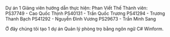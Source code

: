 Dự án 1 
Giảng viên hướng dẫn thực hiện: Phan Viết Thế
Thành viên: 
PS37749 - Cao Quốc Thịnh
PS40131 - Trần Quốc Trương
PS41294 - Trương Thanh Bạch
PS41292 - Nguyễn Đình Vương
PS29673 - Trần Minh Sang

Ở đây chúng tôi tạo 1 dự án Quản lý phòng trọ bằng ngôn ngữ C# Winform.
